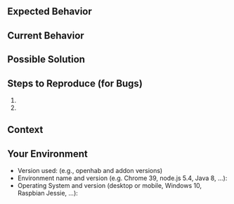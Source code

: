 <!-- Provide a general summary of the issue in the *Title* above -->
<!-- If the issue is related to a binding, please include its short name in -->
<!-- square brackets in the title - Example: "[astro] My issue..." -->

<!-- Important: Please contact the openHAB community forum for questions or -->
<!-- for configuration and usage guidance: https://community.openhab.org -->

<!-- Feel free to delete any comment lines in the template (starting with "<!--") -->

## Expected Behavior
<!-- If you're describing a bug, tell us what should happen -->
<!-- If you're suggesting a change/improvement, tell us how it should work -->

## Current Behavior
<!-- If describing a bug, tell us what happens instead of the expected behavior -->
<!-- Include related log information (preferably debug level) and related configs. -->
<!-- Use file attachment for log and config information longer than a few lines -->
<!-- If suggesting a change/improvement, explain the difference from current behavior -->
<!-- For improvements, discuss at community.openhab.org first and include link to topic -->

## Possible Solution
<!-- Not obligatory, but suggest a fix/reason for the bug, -->
<!-- or ideas how to implement the addition or change -->

## Steps to Reproduce (for Bugs)
<!-- Provide a link to a live example, or an unambiguous set of steps to -->
<!-- reproduce this bug. Include code to reproduce, if relevant -->
1.
2.

## Context
<!-- How has this issue affected you? What are you trying to accomplish? -->
<!-- Providing context helps us come up with a solution that is most useful in the real world -->

## Your Environment
<!-- Include as many relevant details about the environment you experienced the bug in -->
* Version used: (e.g., openhab and addon versions)
* Environment name and version (e.g. Chrome 39, node.js 5.4, Java 8, ...):
* Operating System and version (desktop or mobile, Windows 10, Raspbian Jessie, ...):
